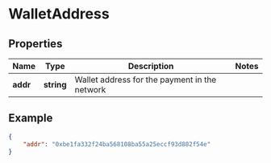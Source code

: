 # WalletAddress

## Properties
Name | Type | Description | Notes
------------ | ------------- | ------------- | -------------
**addr** | **string** | Wallet address for the payment in the network | 
## Example

```json
{
    "addr": "0xbe1fa332f24ba568108ba55a25eccf93d882f54e"
}
```
